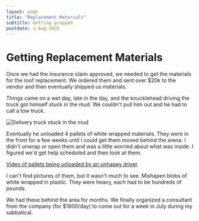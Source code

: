 ```yaml
---
layout: page
title: "Replacement Materials"
subtitle: Getting prepped
postdate: 1-Aug-2025
---
```

# Getting Replacement Materials

Once we had the insurance claim approved, we needed to get the materials for the roof replacement. We ordered them and sent over $20k to the vendor and then eventually shipped us materials.

Things came on a wet day, late in the day, and the knucklehead driving the truck got himself stuck in the mud. We couldn't pull him out and he had to call a tow truck. 

![Delivery truck stuck in the mud](/assets/img/arena/arena_delivery_truck.jpg)

Eventually he unloaded 4 pallets of white wrapped materials. They were in the front for a few weeks until I could get them moved behind the arena. I didn't unwrap or open them and was a little worried about what was inside. I figured we'd get help scheduled and then look at them.

[Video of pallets being unloaded by an unhappy driver](https://youtu.be/Cm0pdMcNb9s)

I can't find pictures of them, but it wasn't much to see. Mishapen blobs of white wrapped in plastic. They were heavy, each had to be hundreds of pounds.

We had these behind the area for months. We finally organized a consultant from the company (for $1600/day) to come out for a week in July during my sabbatical.
